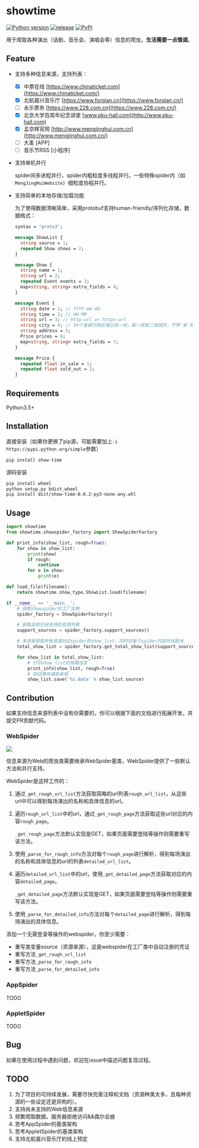 # showtime

[![Python version](https://img.shields.io/badge/Python-3.5+-brightgreen.svg)](https://github.com/barrierye/showtime#requirements) [![release](https://img.shields.io/github/v/tag/barrierye/showtime?label=release)](https://github.com/barrierye/showtime/releases) [![PyPI](https://img.shields.io/pypi/v/show-time)](https://pypi.org/project/show-time/#files)

用于爬取各种演出（话剧、音乐会、演唱会等）信息的爬虫，__生活需要一点情调__。

## Feature

- 支持多种信息来源，支持列表：
  - [x] 中票在线 [https://www.chinaticket.com](https://www.chinaticket.com/)
  - [x] 北航晨兴音乐厅 [https://www.forqian.cn](https://www.forqian.cn/)
  - [ ] 永乐票务 [https://www.228.com.cn](https://www.228.com.cn/)
  - [x] 北京大学百周年纪念讲堂 [www.pku-hall.com](http://www.pku-hall.com)
  - [x] 孟京辉官网 [http://www.mengjinghui.com.cn](http://www.mengjinghui.com.cn/)
  - [ ] 大麦 [APP]
  - [ ] 音乐节RSS [小程序]
  
- 支持单机并行

  spider间多进程并行，spider内粗粒度多线程并行。一些特殊spider内（如`MengJingHuiWebsite`）细粒度协程并行。

- 支持简单的本地存储/加载功能

  为了使得数据清晰简单，采用protobuf支持human-friendly/序列化存储，数据格式：
  
  ```protobuf
  syntax = "proto3";
  
  message ShowList {
    string source = 1;
    repeated Show shows = 2;
  }
  
  message Show {
    string name = 1;
    string url = 2;
    repeated Event events = 3;
    map<string, string> extra_fields = 4;
  }
  
  message Event {
    string date = 1; // YYYY-mm-dd
    string time = 2; // HH:MM
    string url = 3; // http-url or https-url
    string city = 4; // 34个省级行政区域以及一线，新一线和二线城市，不带'省'和'市'等后缀，2-3个字
    string address = 5;
    Price prices = 6;
    map<string, string> extra_fields = 7;
  }
  
  message Price {
    repeated float in_sale = 1;
    repeated float sold_out = 2;
  }
  ```

## Requirements

Python3.5+

## Installation

直接安装（如果你更换了pip源，可能需要加上`-i https://pypi.python.org/simple`参数）

```bash
pip install show-time
```

源码安装

```bash
pip install wheel
python setup.py bdist_wheel
pip install dist/show-time-0.0.2-py3-none-any.whl
```

## Usage

```python
import showtime
from showtime.showspider_factory import ShowSpiderFactory

def print_info(show_list, rough=True):
    for show in show_list:
        print(show)
        if rough:
            continue
        for e in show:
            print(e)

def load_file(filename):
    return showtime.show_type.ShowList.load(filename)

if __name__ == '__main__':
    # 获取showspider的工厂实例
    spider_factory = ShowSpiderFactory()

    # 获取目前已经支持的资源列表
    support_sources = spider_factory.support_sources()

    # 多进程获取所有资源对应spider的show_list，同时在每个spider内部开线程池
    total_show_list = spider_factory.get_total_show_list(support_sources, is_parallel=True)

    for show_list in total_show_list:
        # 打印show_list的简略信息
        print_info(show_list, rough=True)
        # 将结果存储到本地
        show_list.save('%s.data' % show_list.source)
```

## Contribution

如果支持信息来源列表中没有你需要的，你可以根据下面的文档进行拓展开发，并提交PR贡献代码。

### WebSpider

![](https://tva1.sinaimg.cn/large/006y8mN6gy1g87bdn9ix7j30lp0gwjre.jpg)

信息来源为Web的爬虫类需要继承WebSpider基类，WebSpider提供了一些默认方法和并行支持。

WebSpider是这样工作的：
1. 通过`_get_rough_url_list`方法获取简略的url列表`rough_url_list`，从这些url中可以得到每场演出的名称和具体信息的url。

2. 遍历`rough_url_list`中的url，通过`_get_rough_page`方法获取这些url对应的内容`rough_page`。

   `_get_rough_page`方法默认实现是GET，如果页面需要登陆等操作则需要重写该方法。

3. 使用`_parse_for_rough_info`方法对每个`rough_page`进行解析，得到每场演出的名称和具体信息的url的列表`detailed_url_list`。

4. 遍历`detailed_url_list`中的url，使用`_get_detailed_page`方法获取对应的内容`detailed_page`。

   `_get_detailed_page`方法默认实现是GET，如果页面需要登陆等操作则需要重写该方法。

5. 使用`_parse_for_detailed_info`方法对每个`detailed_page`进行解析，得到每场演出的具体信息。

添加一个无需登录等操作的webspider，你至少需要：
- 重写类变量source（资源来源），这是webspider在工厂类中自动注册的凭证
- 重写方法`_get_rough_url_list`
- 重写方法`_parse_for_rough_info`
- 重写方法`_parse_for_detailed_info`

### AppSpider

TODO

### AppletSpider

TODO

## Bug

如果在使用过程中遇到问题，欢迎在issue中描述问题复现过程。

## TODO

1. 为了项目的可持续发展，需要尽快完善注释和文档（资源种类太多，且每种资源的一些设定还是异构的）。
2. 支持尚未支持的Web信息来源
3. 频繁爬取数据，服务器拒绝访问&&偶尔会崩
4. 思考AppSpider的基类架构
5. 思考AppletSpider的基类架构
6. 支持北航晨兴音乐厅的线上预定